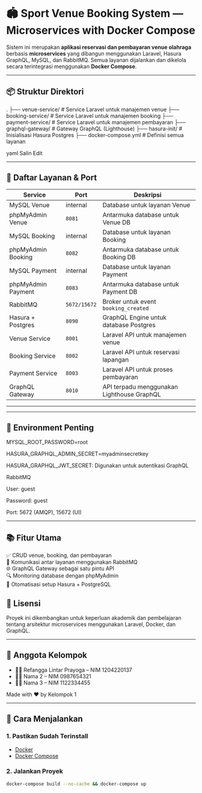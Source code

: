# 🏟️ Sport Venue Booking System — Microservices with Docker Compose

Sistem ini merupakan **aplikasi reservasi dan pembayaran venue olahraga** berbasis **microservices** yang dibangun menggunakan Laravel, Hasura GraphQL, MySQL, dan RabbitMQ. Semua layanan dijalankan dan dikelola secara terintegrasi menggunakan **Docker Compose**.

---

## 📦 Struktur Direktori
.
├── venue-service/ # Service Laravel untuk manajemen venue
├── booking-service/ # Service Laravel untuk manajemen booking
├── payment-service/ # Service Laravel untuk manajemen pembayaran
├── graphql-gateway/ # Gateway GraphQL (Lighthouse)
├── hasura-init/ # Inisialisasi Hasura Postgres
├── docker-compose.yml # Definisi semua layanan

yaml
Salin
Edit


---

## 🔌 Daftar Layanan & Port

| Service              | Port        | Deskripsi                                       |
|----------------------|-------------|-------------------------------------------------|
| MySQL Venue          | internal    | Database untuk layanan Venue                    |
| phpMyAdmin Venue     | `8081`      | Antarmuka database untuk Venue DB               |
| MySQL Booking        | internal    | Database untuk layanan Booking                  |
| phpMyAdmin Booking   | `8082`      | Antarmuka database untuk Booking DB             |
| MySQL Payment        | internal    | Database untuk layanan Payment                  |
| phpMyAdmin Payment   | `8083`      | Antarmuka database untuk Payment DB             |
| RabbitMQ             | `5672/15672`| Broker untuk event `booking_created`            |
| Hasura + Postgres    | `8090`      | GraphQL Engine untuk database Postgres          |
| Venue Service        | `8001`      | Laravel API untuk manajemen venue               |
| Booking Service      | `8002`      | Laravel API untuk reservasi lapangan            |
| Payment Service      | `8003`      | Laravel API untuk proses pembayaran             |
| GraphQL Gateway      | `8010`      | API terpadu menggunakan Lighthouse GraphQL      |

---
---
## 🔐 Environment Penting
MYSQL_ROOT_PASSWORD=root

HASURA_GRAPHQL_ADMIN_SECRET=myadminsecretkey

HASURA_GRAPHQL_JWT_SECRET: Digunakan untuk autentikasi GraphQL

RabbitMQ

User: guest

Password: guest

Port: 5672 (AMQP), 15672 (UI)


---
## 📚 Fitur Utama

✅ CRUD venue, booking, dan pembayaran  
🔁 Komunikasi antar layanan menggunakan RabbitMQ  
🌐 GraphQL Gateway sebagai satu pintu API  
🔍 Monitoring database dengan phpMyAdmin  
🚀 Otomatisasi setup Hasura + PostgreSQL

## 📄 Lisensi

Proyek ini dikembangkan untuk keperluan akademik dan pembelajaran tentang arsitektur microservices menggunakan Laravel, Docker, dan GraphQL.

---

## 👥 Anggota Kelompok

- 👨‍💻 Refangga Lintar Prayoga – NIM 1204220137  
- 👩‍💻 Nama 2 – NIM 0987654321  
- 👨‍💻 Nama 3 – NIM 1122334455  
 

Made with ❤️ by Kelompok 1


---
## 🚀 Cara Menjalankan

### 1. Pastikan Sudah Terinstall

- [Docker](https://www.docker.com/)
- [Docker Compose](https://docs.docker.com/compose/)

### 2. Jalankan Proyek

```bash
docker-compose build --no-cache && docker-compose up

